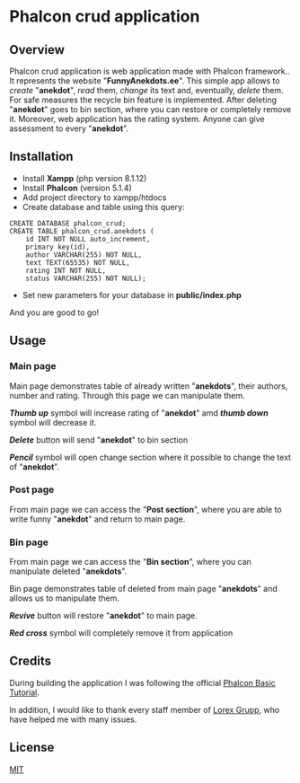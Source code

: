 # Phalcon crud application

## Overview

Phalcon crud application is web application made with Phalcon framework.. It represents the website "**FunnyAnekdots.ee**".
This simple app allows to *create* "**anekdot**", *read* them, *change* its text and, eventually, *delete* them.
For safe measures the recycle bin feature is implemented.
After deleting "**anekdot**" goes to bin section, where you can restore or completely remove it.
Moreover, web application has the rating system. Anyone can give assessment to every "**anekdot**".

## Installation

* Install **Xampp** (php version 8.1.12)
* Install **Phalcon** (version 5.1.4)
* Add project directory to xampp/htdocs
* Create database and table using this query:
```
CREATE DATABASE phalcon_crud;
CREATE TABLE phalcon_crud.anekdots (
    id INT NOT NULL auto_increment,
    primary key(id),
    author VARCHAR(255) NOT NULL,
    text TEXT(65535) NOT NULL,
    rating INT NOT NULL,
    status VARCHAR(255) NOT NULL);
```
* Set new parameters for your database in **public/index.php**

And you are good to go!

## Usage

### Main page

Main page demonstrates table of already written "**anekdots**", their authors, number and rating.
Through this page we can manipulate them.

***Thumb up*** symbol will increase rating of "**anekdot**" amd ***thumb down*** symbol will decrease it.

***Delete*** button will send "**anekdot**" to bin section

***Pencil*** symbol will open change section where it possible to change the text of "**anekdot**".

### Post page

From main page we can access the "**Post section**", where you are able to write funny "**anekdot**" and return to main page.

### Bin page

From main page we can access the "**Bin section**", where you can manipulate deleted "**anekdots**".

Bin page demonstrates table of deleted from main page "**anekdots**" and allows us to manipulate them.

***Revive*** button will restore "**anekdot**" to main page.

***Red cross*** symbol will completely remove it from application

## Credits

During building the application I was following the official [Phalcon Basic Tutorial](https://docs.phalcon.io/5.0/en/tutorial-basic).

In addition, I would like to thank every staff member of [Lorex Grupp](http://www.lorexgrupp.ee/), who have helped me with many issues.

## License

[MIT](https://choosealicense.com/licenses/mit/)
